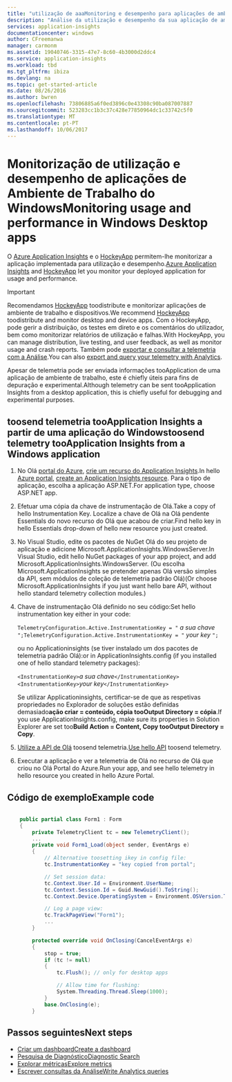 ```yaml
---
title: "utilização de aaaMonitoring e desempenho para aplicações de ambiente de trabalho do Windows"
description: "Análise da utilização e desempenho da sua aplicação de ambiente de trabalho do Windows com o HockeyApp e o Application Insights."
services: application-insights
documentationcenter: windows
author: CFreemanwa
manager: carmonm
ms.assetid: 19040746-3315-47e7-8c60-4b3000d2ddc4
ms.service: application-insights
ms.workload: tbd
ms.tgt_pltfrm: ibiza
ms.devlang: na
ms.topic: get-started-article
ms.date: 08/26/2016
ms.author: bwren
ms.openlocfilehash: 73806885a6f0ed3896c0e43308c90ba087007887
ms.sourcegitcommit: 523283cc1b3c37c428e77850964dc1c33742c5f0
ms.translationtype: MT
ms.contentlocale: pt-PT
ms.lasthandoff: 10/06/2017
---
```

# <a name="monitoring-usage-and-performance-in-windows-desktop-apps"></a><span data-ttu-id="1dea2-103">Monitorização de utilização e desempenho de aplicações de Ambiente de Trabalho do Windows</span><span class="sxs-lookup"><span data-stu-id="1dea2-103">Monitoring usage and performance in Windows Desktop apps</span></span>


<span data-ttu-id="1dea2-104">O [Azure Application Insights](app-insights-overview.md) e o [HockeyApp](https://hockeyapp.net) permitem-lhe monitorizar a aplicação implementada para utilização e desempenho.</span><span class="sxs-lookup"><span data-stu-id="1dea2-104">[Azure Application Insights](app-insights-overview.md) and [HockeyApp](https://hockeyapp.net) let you monitor your deployed application for usage and performance.</span></span>

> [!IMPORTANT]
> <span data-ttu-id="1dea2-105">Recomendamos [HockeyApp](https://hockeyapp.net) toodistribute e monitorizar aplicações de ambiente de trabalho e dispositivos.</span><span class="sxs-lookup"><span data-stu-id="1dea2-105">We recommend [HockeyApp](https://hockeyapp.net) toodistribute and monitor desktop and device apps.</span></span> <span data-ttu-id="1dea2-106">Com o HockeyApp, pode gerir a distribuição, os testes em direto e os comentários do utilizador, bem como monitorizar relatórios de utilização e falhas.</span><span class="sxs-lookup"><span data-stu-id="1dea2-106">With HockeyApp, you can manage distribution, live testing, and user feedback, as well as monitor usage and crash reports.</span></span> <span data-ttu-id="1dea2-107">Também pode [exportar e consultar a telemetria com a Análise](app-insights-hockeyapp-bridge-app.md).</span><span class="sxs-lookup"><span data-stu-id="1dea2-107">You can also [export and query your telemetry with Analytics](app-insights-hockeyapp-bridge-app.md).</span></span>
> 
> <span data-ttu-id="1dea2-108">Apesar de telemetria pode ser enviada informações tooApplication de uma aplicação de ambiente de trabalho, este é chiefly úteis para fins de depuração e experimental.</span><span class="sxs-lookup"><span data-stu-id="1dea2-108">Although telemetry can be sent tooApplication Insights from a desktop application, this is chiefly useful for debugging and experimental purposes.</span></span>
> 
> 

## <a name="toosend-telemetry-tooapplication-insights-from-a-windows-application"></a><span data-ttu-id="1dea2-109">toosend telemetria tooApplication Insights a partir de uma aplicação do Windows</span><span class="sxs-lookup"><span data-stu-id="1dea2-109">toosend telemetry tooApplication Insights from a Windows application</span></span>
1. <span data-ttu-id="1dea2-110">No Olá [portal do Azure](https://portal.azure.com), [crie um recurso do Application Insights](app-insights-create-new-resource.md).</span><span class="sxs-lookup"><span data-stu-id="1dea2-110">In hello [Azure portal](https://portal.azure.com), [create an Application Insights resource](app-insights-create-new-resource.md).</span></span> <span data-ttu-id="1dea2-111">Para o tipo de aplicação, escolha a aplicação ASP.NET.</span><span class="sxs-lookup"><span data-stu-id="1dea2-111">For application type, choose ASP.NET app.</span></span>
2. <span data-ttu-id="1dea2-112">Efetuar uma cópia da chave de instrumentação de Olá.</span><span class="sxs-lookup"><span data-stu-id="1dea2-112">Take a copy of hello Instrumentation Key.</span></span> <span data-ttu-id="1dea2-113">Localize a chave de Olá na Olá pendente Essentials do novo recurso do Olá que acabou de criar.</span><span class="sxs-lookup"><span data-stu-id="1dea2-113">Find hello key in hello Essentials drop-down of hello new resource you just created.</span></span> 
3. <span data-ttu-id="1dea2-114">No Visual Studio, edite os pacotes de NuGet Olá do seu projeto de aplicação e adicione Microsoft.ApplicationInsights.WindowsServer.</span><span class="sxs-lookup"><span data-stu-id="1dea2-114">In Visual Studio, edit hello NuGet packages of your app project, and add Microsoft.ApplicationInsights.WindowsServer.</span></span> <span data-ttu-id="1dea2-115">(Ou escolha Microsoft.ApplicationInsights se pretender apenas Olá versão simples da API, sem módulos de coleção de telemetria padrão Olá)</span><span class="sxs-lookup"><span data-stu-id="1dea2-115">(Or choose Microsoft.ApplicationInsights if you just want hello bare API, without hello standard telemetry collection modules.)</span></span>
4. <span data-ttu-id="1dea2-116">Chave de instrumentação Olá definido no seu código:</span><span class="sxs-lookup"><span data-stu-id="1dea2-116">Set hello instrumentation key either in your code:</span></span>
   
    <span data-ttu-id="1dea2-117">`TelemetryConfiguration.Active.InstrumentationKey = "` *a sua chave* `";`</span><span class="sxs-lookup"><span data-stu-id="1dea2-117">`TelemetryConfiguration.Active.InstrumentationKey = "` *your key* `";`</span></span> 
   
    <span data-ttu-id="1dea2-118">ou no Applicationinsights (se tiver instalado um dos pacotes de telemetria padrão Olá):</span><span class="sxs-lookup"><span data-stu-id="1dea2-118">or in ApplicationInsights.config (if you installed one of hello standard telemetry packages):</span></span>
   
    <span data-ttu-id="1dea2-119">`<InstrumentationKey>`*a sua chave*`</InstrumentationKey>`</span><span class="sxs-lookup"><span data-stu-id="1dea2-119">`<InstrumentationKey>`*your key*`</InstrumentationKey>`</span></span> 
   
    <span data-ttu-id="1dea2-120">Se utilizar Applicationinsights, certificar-se de que as respetivas propriedades no Explorador de soluções estão definidas demasiado**ação criar = conteúdo, cópia tooOutput Directory = cópia**.</span><span class="sxs-lookup"><span data-stu-id="1dea2-120">If you use ApplicationInsights.config, make sure its properties in Solution Explorer are set too**Build Action = Content, Copy tooOutput Directory = Copy**.</span></span>
5. <span data-ttu-id="1dea2-121">[Utilize a API de Olá](app-insights-api-custom-events-metrics.md) toosend telemetria.</span><span class="sxs-lookup"><span data-stu-id="1dea2-121">[Use hello API](app-insights-api-custom-events-metrics.md) toosend telemetry.</span></span>
6. <span data-ttu-id="1dea2-122">Executar a aplicação e ver a telemetria de Olá no recurso de Olá que criou no Olá Portal do Azure.</span><span class="sxs-lookup"><span data-stu-id="1dea2-122">Run your app, and see hello telemetry in hello resource you created in hello Azure Portal.</span></span>

## <span data-ttu-id="1dea2-123"><a name="telemetry"></a>Código de exemplo</span><span class="sxs-lookup"><span data-stu-id="1dea2-123"><a name="telemetry"></a>Example code</span></span>
```C#

    public partial class Form1 : Form
    {
        private TelemetryClient tc = new TelemetryClient();
        ...
        private void Form1_Load(object sender, EventArgs e)
        {
            // Alternative toosetting ikey in config file:
            tc.InstrumentationKey = "key copied from portal";

            // Set session data:
            tc.Context.User.Id = Environment.UserName;
            tc.Context.Session.Id = Guid.NewGuid().ToString();
            tc.Context.Device.OperatingSystem = Environment.OSVersion.ToString();

            // Log a page view:
            tc.TrackPageView("Form1");
            ...
        }

        protected override void OnClosing(CancelEventArgs e)
        {
            stop = true;
            if (tc != null)
            {
                tc.Flush(); // only for desktop apps

                // Allow time for flushing:
                System.Threading.Thread.Sleep(1000);
            }
            base.OnClosing(e);
        }

```

## <a name="next-steps"></a><span data-ttu-id="1dea2-124">Passos seguintes</span><span class="sxs-lookup"><span data-stu-id="1dea2-124">Next steps</span></span>
* [<span data-ttu-id="1dea2-125">Criar um dashboard</span><span class="sxs-lookup"><span data-stu-id="1dea2-125">Create a dashboard</span></span>](app-insights-dashboards.md)
* [<span data-ttu-id="1dea2-126">Pesquisa de Diagnóstico</span><span class="sxs-lookup"><span data-stu-id="1dea2-126">Diagnostic Search</span></span>](app-insights-diagnostic-search.md)
* [<span data-ttu-id="1dea2-127">Explorar métricas</span><span class="sxs-lookup"><span data-stu-id="1dea2-127">Explore metrics</span></span>](app-insights-metrics-explorer.md)
* [<span data-ttu-id="1dea2-128">Escrever consultas da Análise</span><span class="sxs-lookup"><span data-stu-id="1dea2-128">Write Analytics queries</span></span>](app-insights-analytics.md)

